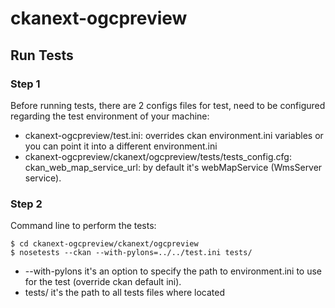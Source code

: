 ckanext-ogcpreview
==================

## Run Tests
### Step 1
Before running tests, there are 2 configs files for test, need to be configured regarding the test environment of your machine:
- ckanext-ogcpreview/test.ini: overrides ckan environment.ini variables or you can point it into a different environment.ini
- ckanext-ogcpreview/ckanext/ogcpreview/tests/tests_config.cfg:
ckan_web_map_service_url: by default it's webMapService (WmsServer service).

### Step 2
Command line to perform the tests:

```
$ cd ckanext-ogcpreview/ckanext/ogcpreview
$ nosetests --ckan --with-pylons=../../test.ini tests/
```
- --with-pylons it's an option to specify the path to environment.ini to use for the test (override ckan default ini).
- tests/ it's the path to all tests files where located
